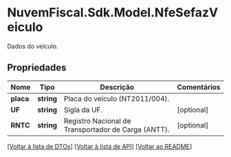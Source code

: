 # NuvemFiscal.Sdk.Model.NfeSefazVeiculo
Dados do veículo.

## Propriedades

Nome | Tipo | Descrição | Comentários
------------ | ------------- | ------------- | -------------
**placa** | **string** | Placa do veículo (NT2011/004). | 
**UF** | **string** | Sigla da UF. | [optional] 
**RNTC** | **string** | Registro Nacional de Transportador de Carga (ANTT). | [optional] 

[[Voltar à lista de DTOs]](../README.md#documentation-for-models) [[Voltar à lista de API]](../README.md#documentation-for-api-endpoints) [[Voltar ao README]](../README.md)

